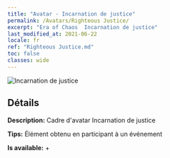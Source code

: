 ```yaml
---
title: "Avatar - Incarnation de justice"
permalink: /Avatars/Righteous Justice/
excerpt: "Era of Chaos  Incarnation de justice"
last_modified_at: 2021-06-22
locale: fr
ref: "Righteous Justice.md"
toc: false
classes: wide
---
```

 ![Incarnation de justice](/images/a/avatarFrame_74.png)

## Détails

 **Description:** Cadre d'avatar Incarnation de justice 

 **Tips:** Élément obtenu en participant à un événement 

 **Is available:**  + 

